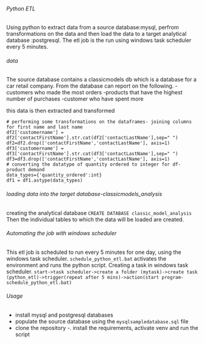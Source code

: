 ###### Python ETL
Using python to extract data from a source database:mysql,  perfrom transformations on the data and then load the data  to a target analytical database :postgresql. 
The etl job is the run using windows task scheduler every 5 minutes.

###### data
The source database contains a classicmodels db which is a database for a car retail company.
From the database can report on the following.
-customers who made the most orders
-products that have the highest number of purchases
-customer who have spent more

this data is then extracted and transformed

```
# performing some transformations on the dataframes- joining columns for first name and last name
df2['customername'] = df2['contactFirstName'].str.cat(df2['contactLastName'],sep=" ")
df2=df2.drop(['contactFirstName','contactLastName'], axis=1)
df3['customername'] = df3['contactFirstName'].str.cat(df3['contactLastName'],sep=" ")
df3=df3.drop(['contactFirstName','contactLastName'], axis=1)
# converting the datatype of quantity ordered to integer for df-product demand
data_types={'quantity_ordered':int}
df1 = df1.astype(data_types)
```


###### loading data into the target database-classicmodels_analysis
creating the analytical database 
```CREATE DATABASE classic_model_analysis```
Then the individual tables to which the data will be loaded are created.

###### Automating the job with windows scheduler
This etl job is scheduled to run every 5 minutes for one day, using the windows task scheduler.  ```schedule_python_etl.bat``` activates the environment and runs the python script.
Creating a task in windows task scheduler.
```start->task scheduler->create a folder (mytask)->create task (python_etl)->trigger(repeat after 5 mins)->action(start program-schedule_python_etl.bat)```

###### Usage
* install mysql and postgresql databases
* populate the source database using the ```mysqlsampledatabase.sql``` file
* clone the repository
-. install the requirements, activate venv and run the script
